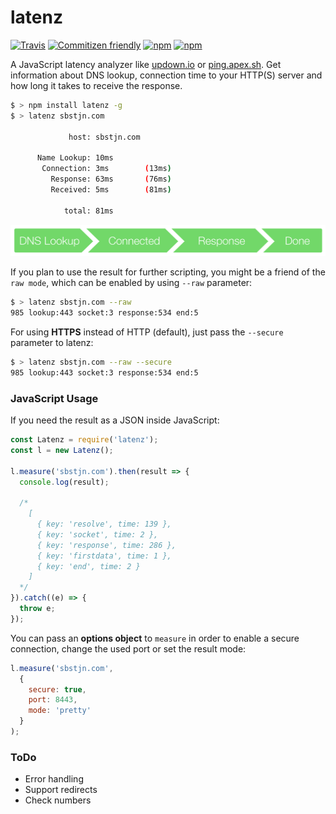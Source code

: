 # latenz

[![Travis](https://img.shields.io/travis/sbstjn/latenz.svg?maxAge=600)](https://travis-ci.org/sbstjn/latenz) [![Commitizen friendly](https://img.shields.io/badge/commitizen-friendly-brightgreen.svg)](https://github.com/sbstjn/latenz/commits/master) [![npm](https://img.shields.io/npm/dt/latenz.svg?maxAge=600)](https://www.npmjs.com/package/latenz) [![npm](https://img.shields.io/npm/v/latenz.svg?maxAge=600)](https://www.npmjs.com/package/latenz)

A JavaScript latency analyzer like [updown.io](https://updown.io) or [ping.apex.sh](https://ping.apex.sh). Get information about DNS lookup, connection time to your HTTP(S) server and how long it takes to receive the response.

```bash
$ > npm install latenz -g
$ > latenz sbstjn.com

             host: sbstjn.com

      Name Lookup: 10ms     
       Connection: 3ms        (13ms)
         Response: 63ms       (76ms)
         Received: 5ms        (81ms)

            total: 81ms
```

![latenz](flow.png)

If you plan to use the result for further scripting, you might be a friend of the `raw mode`, which can be enabled by using `--raw` parameter:

```bash
$ > latenz sbstjn.com --raw
985 lookup:443 socket:3 response:534 end:5
```

For using **HTTPS** instead of HTTP (default), just pass the `--secure` parameter to latenz:

```bash
$ > latenz sbstjn.com --raw --secure
985 lookup:443 socket:3 response:534 end:5
```

### JavaScript Usage
If you need the result as a JSON inside JavaScript:

```javascript
const Latenz = require('latenz');
const l = new Latenz();

l.measure('sbstjn.com').then(result => {
  console.log(result);

  /*
    [
      { key: 'resolve', time: 139 },
      { key: 'socket', time: 2 },
      { key: 'response', time: 286 },
      { key: 'firstdata', time: 1 },
      { key: 'end', time: 2 }
    ]
  */
}).catch((e) => {
  throw e;
});
```

You can pass an **options object** to `measure` in order to enable a secure connection, change the used port or set the result mode:

```javascript
l.measure('sbstjn.com',
  {
    secure: true,
    port: 8443,
    mode: 'pretty'
  }
);
```

### ToDo
 * Error handling
 * Support redirects
 * Check numbers
